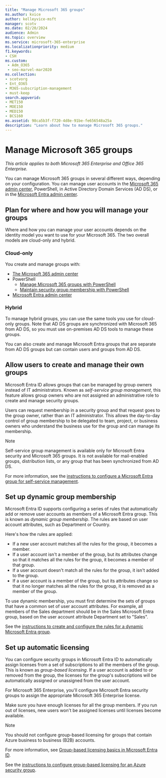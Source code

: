 ```yaml
---
title: "Manage Microsoft 365 groups"
ms.author: kvice
author: kelleyvice-msft
manager: scotv
ms.date: 02/20/2024
audience: Admin
ms.topic: overview
ms.service: microsoft-365-enterprise
ms.localizationpriority: medium
f1.keywords:
- CSH
ms.custom: 
 - Adm_O365
 - seo-marvel-mar2020
ms.collection:
- scotvorg
- Ent_O365
- M365-subscription-management
- must-keep
search.appverid:
- MET150
- MOE150
- MED150
- BCS160
ms.assetid: 98ca5b3f-f720-4d8e-91be-fe656548a25a
description: "Learn about how to manage Microsoft 365 groups."
---
```


# Manage Microsoft 365 groups

*This article applies to both Microsoft 365 Enterprise and Office 365 Enterprise.*

You can manage Microsoft 365 groups in several different ways, depending on your configuration. You can manage user accounts in the [Microsoft 365 admin center](/admin), PowerShell, in Active Directory Domain Services (AD DS), or in the [Microsoft Entra admin center](/azure/active-directory/fundamentals/active-directory-groups-create-azure-portal).

## Plan for where and how you will manage your groups

Where and how you can manage your user accounts depends on the identity model you want to use for your Microsoft 365. The two overall models are cloud-only and hybrid.
  
### Cloud-only

You create and manage groups with:

- [The Microsoft 365 admin center](/admin)
- PowerShell
  - [Manage Microsoft 365 groups with PowerShell](manage-microsoft-365-groups-with-powershell.md)
  - [Maintain security group membership with PowerShell](maintain-group-membership-with-microsoft-365-powershell.md)
- [Microsoft Entra admin center](/azure/active-directory/fundamentals/active-directory-groups-create-azure-portal)

### Hybrid

To manage hybrid groups, you can use the same tools you use for cloud-only groups. Note that AD DS groups are synchronized with Microsoft 365 from AD DS, so you must use on-premises AD DS tools to manage these groups.

You can also create and manage Microsoft Entra groups that are separate from AD DS groups but can contain users and groups from AD DS.

## Allow users to create and manage their own groups

Microsoft Entra ID allows groups that can be managed by group owners instead of IT administrators. Known as *self-service group management*, this feature allows group owners who are not assigned an administrative role to create and manage security groups.

Users can request membership in a security group and that request goes to the group owner, rather than an IT administrator. This allows the day-to-day control of group membership to be delegated to team, project, or business owners who understand the business use for the group and can manage its membership.

>[!Note]
>Self-service group management is available only for Microsoft Entra security and Microsoft 365 groups. It is not available for mail-enabled groups, distribution lists, or any group that has been synchronized from AD DS.

For more information, see the [instructions to configure a Microsoft Entra group for self-service management](/azure/active-directory/active-directory-accessmanagement-self-service-group-management).

## Set up dynamic group membership

Microsoft Entra ID supports configuring a series of rules that automatically add or remove user accounts as members of a Microsoft Entra group. This is known as *dynamic group membership*. The rules are based on user account attributes, such as Department or Country.

Here's how the rules are applied:

- If a new user account matches all the rules for the group, it becomes a member.
- If a user account isn't a member of the group, but its attributes change so that it matches all the rules for the group, it becomes a member of that group.
- If a user account doesn't match all the rules for the group, it isn't added to the group.
- If a user account is a member of the group, but its attributes change so that it no longer matches all the rules for the group, it is removed as a member of the group.

To use dynamic membership, you must first determine the sets of groups that have a common set of user account attributes. For example, all members of the Sales department should be in the Sales Microsoft Entra group, based on the user account attribute Department set to "Sales".

See the [instructions to create and configure the rules for a dynamic Microsoft Entra group](/azure/active-directory/active-directory-groups-dynamic-membership-azure-portal).

## Set up automatic licensing

You can configure security groups in Microsoft Entra ID to automatically assign licenses from a set of subscriptions to all the members of the group. This is known as *group-based licensing*. If a user account is added to or removed from the group, the licenses for the group's subscriptions will be automatically assigned or unassigned from the user account.

For Microsoft 365 Enterprise, you'll configure Microsoft Entra security groups to assign the appropriate Microsoft 365 Enterprise license.

Make sure you have enough licenses for all the group members. If you run out of licenses, new users won't be assigned licenses until licenses become available.

>[!Note]
>You should not configure group-based licensing for groups that contain Azure business to business (B2B) accounts.

For more information, see [Group-based licensing basics in Microsoft Entra ID](/azure/active-directory/active-directory-licensing-whatis-azure-portal).

See the [instructions to configure group-based licensing for an Azure security group](/azure/active-directory/active-directory-licensing-group-assignment-azure-portal).
